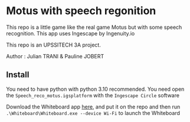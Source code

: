 # Motus with speech regonition

This repo is a little game like the real game Motus but with some speech recognition. This app uses Ingescape by Ingenuity.io

This repo is an UPSSITECH 3A project.

Author : Julian TRANI & Pauline JOBERT

## Install

You need to have python with python 3.10 recommended.
You need open the `Speech_reco_motus.igsplatform` with the `Ingescape Circle` software 

Download the Whiteboard app [here](https://ingescape.com/upssitech/Whiteboard.zip), and put it on the repo and then run `.\Whiteboard\Whiteboard.exe --device Wi-Fi` to launch the Whiteboard




